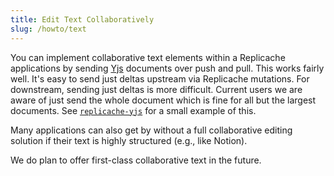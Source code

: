 ```yaml
---
title: Edit Text Collaboratively
slug: /howto/text
---
```


You can implement collaborative text elements within a Replicache applications by sending [Yjs](https://github.com/yjs/yjs) documents over push and pull. This works fairly well. It's easy to send just deltas upstream via Replicache mutations. For downstream, sending just deltas is more difficult. Current users we are aware of just send the whole document which is fine for all but the largest documents. See [`replicache-yjs`](https://github.com/rocicorp/replicache-yjs) for a small example of this.

Many applications can also get by without a full collaborative editing solution if their text is highly structured (e.g., like Notion).

We do plan to offer first-class collaborative text in the future.
